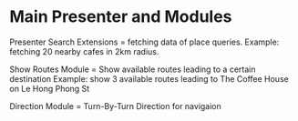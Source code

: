 #  Main Presenter and Modules

Presenter Search Extensions = fetching data of  place queries.
    Example: fetching 20 nearby cafes in 2km radius.
    
Show Routes Module = Show available routes leading to a certain destination
    Example: show 3 available routes leading to The Coffee House on Le Hong Phong St
    
Direction Module = Turn-By-Turn Direction for navigaion

